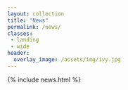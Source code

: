 ```yaml
---
layout: collection
title: "News"
permalink: /news/
classes:
 - landing
 - wide
header:
  overlay_image: /assets/img/ivy.jpg
---
```



{% include news.html %}
